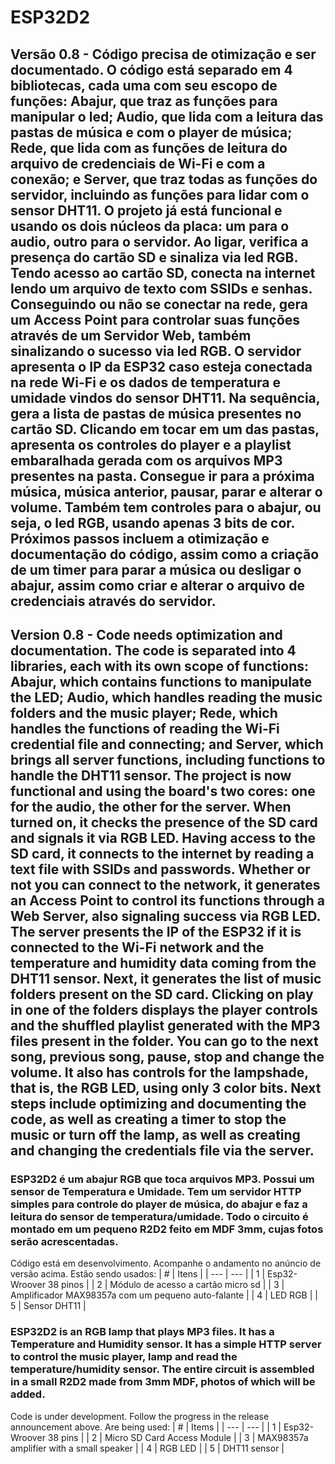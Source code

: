 # ESP32D2

## Versão 0.8 - Código precisa de otimização e ser documentado. O código está separado em 4 bibliotecas, cada uma com seu escopo de funções: Abajur, que traz as funções para manipular o led; Audio, que lida com a leitura das pastas de música e com o player de música; Rede, que lida com as funções de leitura do arquivo de credenciais de Wi-Fi e com a conexão; e Server, que traz todas as funções do servidor, incluindo as funções para lidar com o sensor DHT11. O projeto já está funcional e usando os dois núcleos da placa: um para o audio, outro para o servidor. Ao ligar, verifica a presença do cartão SD e sinaliza via led RGB. Tendo acesso ao cartão SD, conecta na internet lendo um arquivo de texto com SSIDs e senhas. Conseguindo ou não se conectar na rede, gera um Access Point para controlar suas funções através de um Servidor Web, também sinalizando o sucesso via led RGB. O servidor apresenta o IP da ESP32 caso esteja conectada na rede Wi-Fi e os dados de temperatura e umidade vindos do sensor DHT11. Na sequência, gera a lista de pastas de música presentes no cartão SD. Clicando em tocar em um das pastas, apresenta os controles do player e a playlist embaralhada gerada com os arquivos MP3 presentes na pasta. Consegue ir para a próxima música, música anterior, pausar, parar e alterar o volume. Também tem controles para o abajur, ou seja, o led RGB, usando apenas 3 bits de cor. Próximos passos incluem a otimização e documentação do código, assim como a criação de um timer para parar a música ou desligar o abajur, assim como criar e alterar o arquivo de credenciais através do servidor.


## Version 0.8 - Code needs optimization and documentation. The code is separated into 4 libraries, each with its own scope of functions: Abajur, which contains functions to manipulate the LED; Audio, which handles reading the music folders and the music player; Rede, which handles the functions of reading the Wi-Fi credential file and connecting; and Server, which brings all server functions, including functions to handle the DHT11 sensor. The project is now functional and using the board's two cores: one for the audio, the other for the server. When turned on, it checks the presence of the SD card and signals it via RGB LED. Having access to the SD card, it connects to the internet by reading a text file with SSIDs and passwords. Whether or not you can connect to the network, it generates an Access Point to control its functions through a Web Server, also signaling success via RGB LED. The server presents the IP of the ESP32 if it is connected to the Wi-Fi network and the temperature and humidity data coming from the DHT11 sensor. Next, it generates the list of music folders present on the SD card. Clicking on play in one of the folders displays the player controls and the shuffled playlist generated with the MP3 files present in the folder. You can go to the next song, previous song, pause, stop and change the volume. It also has controls for the lampshade, that is, the RGB LED, using only 3 color bits. Next steps include optimizing and documenting the code, as well as creating a timer to stop the music or turn off the lamp, as well as creating and changing the credentials file via the server.

### ESP32D2 é um abajur RGB que toca arquivos MP3. Possui um sensor de Temperatura e Umidade. Tem um servidor HTTP simples para controle do player de música, do abajur e faz a leitura do sensor de temperatura/umidade. Todo o circuito é montado em um pequeno R2D2 feito em MDF 3mm, cujas fotos serão acrescentadas.

Código está em desenvolvimento. Acompanhe o andamento no anúncio de versão acima. 
Estão sendo usados:
| # | Itens |
| --- | --- |
| 1 | Esp32-Wroover 38 pinos |
| 2 | Módulo de acesso a cartão micro sd |
| 3 | Amplificador MAX98357a com um pequeno auto-falante |
| 4 | LED RGB |
| 5 | Sensor DHT11 |

### ESP32D2 is an RGB lamp that plays MP3 files. It has a Temperature and Humidity sensor. It has a simple HTTP server to control the music player, lamp and read the temperature/humidity sensor. The entire circuit is assembled in a small R2D2 made from 3mm MDF, photos of which will be added.

Code is under development. Follow the progress in the release announcement above.
Are being used:
| # | Items |
| --- | --- |
| 1 | Esp32-Wroover 38 pins |
| 2 | Micro SD Card Access Module |
| 3 | MAX98357a amplifier with a small speaker |
| 4 | RGB LED |
| 5 | DHT11 sensor |
